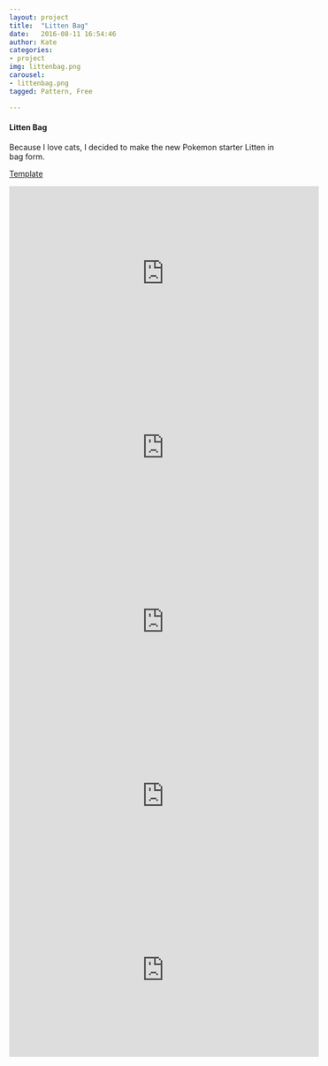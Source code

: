 ```yaml
---
layout: project
title:  "Litten Bag"
date:   2016-08-11 16:54:46
author: Kate
categories:
- project
img: littenbag.png
carousel:
- littenbag.png
tagged: Pattern, Free

---
```


#### Litten Bag

Because I love cats, I decided to make the new Pokemon starter Litten in bag form.

<p><a href="http://orig00.deviantart.net/58c2/f/2016/232/7/7/litten_by_snugglefactory-daepkae.pdf" class="btn btn-theme">Template</a></p>

<iframe width="560" height="315" src="https://www.youtube.com/embed/CTkI5W6cL5k" frameborder="0" allowfullscreen></iframe>
<iframe width="560" height="315" src="https://www.youtube.com/embed/EUyH0AWQnO0" frameborder="0" allowfullscreen></iframe>
<iframe width="560" height="315" src="https://www.youtube.com/embed/h7MqRTmEzOU" frameborder="0" allowfullscreen></iframe>
<iframe width="560" height="315" src="https://www.youtube.com/embed/B6hMtg3p0Lk" frameborder="0" allowfullscreen></iframe>
<iframe width="560" height="315" src="https://www.youtube.com/embed/6XFuYHjfNDA" frameborder="0" allowfullscreen></iframe>
